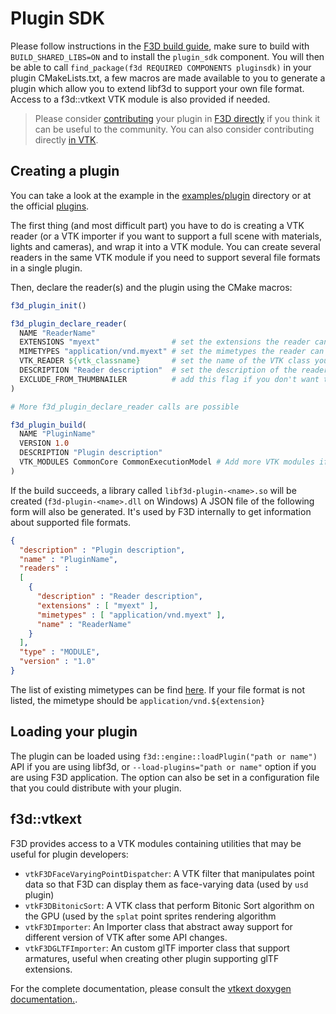 # Plugin SDK

Please follow instructions in the [F3D build guide](../dev/BUILD.md), make sure to build with `BUILD_SHARED_LIBS=ON` and to install the `plugin_sdk` component.
You will then be able to call `find_package(f3d REQUIRED COMPONENTS pluginsdk)` in your plugin CMakeLists.txt, a few macros are made available to you to generate a plugin which allow you to extend libf3d to support your own file format. Access to a f3d::vtkext VTK module is also provided if needed.
> Please consider [contributing](../../CONTRIBUTING.md) your plugin in [F3D directly](https://github.com/f3d-app/f3d/tree/master/plugins) if you think it can be useful to the community.
> You can also consider contributing directly [in VTK](https://gitlab.kitware.com/vtk/vtk/blob/master/Documentation/dev/git/develop.md).

## Creating a plugin

You can take a look at the example in the [examples/plugin](https://github.com/f3d-app/f3d/tree/master/examples/plugins) directory or at the official [plugins](https://github.com/f3d-app/f3d/tree/master/plugins).

The first thing (and most difficult part) you have to do is creating a VTK reader (or a VTK importer if you want to support a full scene with materials, lights and cameras), and wrap it into a VTK module. You can create several readers in the same VTK module if you need to support several file formats in a single plugin.

Then, declare the reader(s) and the plugin using the CMake macros:

```cmake
f3d_plugin_init()

f3d_plugin_declare_reader(
  NAME "ReaderName"
  EXTENSIONS "myext"                # set the extensions the reader can support
  MIMETYPES "application/vnd.myext" # set the mimetypes the reader can support
  VTK_READER ${vtk_classname}       # set the name of the VTK class you have created
  DESCRIPTION "Reader description"  # set the description of the reader
  EXCLUDE_FROM_THUMBNAILER          # add this flag if you don't want thumbnail generation for this reader
)

# More f3d_plugin_declare_reader calls are possible

f3d_plugin_build(
  NAME "PluginName"
  VERSION 1.0
  DESCRIPTION "Plugin description"
  VTK_MODULES CommonCore CommonExecutionModel # Add more VTK modules if necessary
)
```

If the build succeeds, a library called `libf3d-plugin-<name>.so` will be created (`f3d-plugin-<name>.dll` on Windows)
A JSON file of the following form will also be generated. It's used by F3D internally to get information about supported file formats.

```json
{
  "description" : "Plugin description",
  "name" : "PluginName",
  "readers" :
  [
    {
      "description" : "Reader description",
      "extensions" : [ "myext" ],
      "mimetypes" : [ "application/vnd.myext" ],
      "name" : "ReaderName"
    }
  ],
  "type" : "MODULE",
  "version" : "1.0"
}
```

The list of existing mimetypes can be find [here](https://www.iana.org/assignments/media-types/media-types.xhtml). If your file format is not listed, the mimetype should be `application/vnd.${extension}`

## Loading your plugin

The plugin can be loaded using `f3d::engine::loadPlugin("path or name")` API if you are using libf3d, or `--load-plugins="path or name"` option if you are using F3D application.
The option can also be set in a configuration file that you could distribute with your plugin.

## f3d::vtkext

F3D provides access to a VTK modules containing utilities that may be useful for plugin developers:
 - `vtkF3DFaceVaryingPointDispatcher`: A VTK filter that manipulates point data so that F3D can display them as face-varying data (used by `usd` plugin)
 - `vtkF3DBitonicSort`: A VTK class that perform Bitonic Sort algorithm on the GPU (used by the `splat` point sprites rendering algorithm
 - `vtkF3DImporter`: An Importer class that abstract away support for different version of VTK after some API changes.
 - `vtkF3DGLTFImporter`: An custom glTF importer class that support armatures, useful when creating other plugin supporting glTF extensions.

For the complete documentation, please consult the [vtkext doxygen documentation.](https://f3d.app/doc/libf3d/vtkext_doxygen/).
